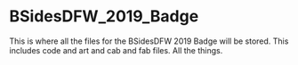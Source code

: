 # BSidesDFW_2019_Badge

This is where all the files for the BSidesDFW 2019 Badge will be stored.  This includes code and art and cab and fab files.  All the things.